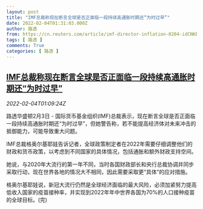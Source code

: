 ```yaml
---
layout: post
title: "IMF总裁称现在断言全球是否正面临一段持续高通胀时期还“为时过早”"
date: 2022-02-04T01:31:03.000Z
author: 路透
from: https://cn.reuters.com/article/imf-director-inflation-0204-idCNKBS2K902P
tags: [ 路透 ]
comments: True
categories: [ 路透 ]
---
```

<!--1643938263000-->
[IMF总裁称现在断言全球是否正面临一段持续高通胀时期还“为时过早”](https://cn.reuters.com/article/imf-director-inflation-0204-idCNKBS2K902P)
------

<div>
<div><i>2022-02-04T01:09:24Z</i></div><p>路透华盛顿2月3日 - 国际货币基金组织(IMF)总裁表示，现在断言全球是否正面临一段持续高通胀时期还“为时过早”，但她警告称，若不能提高经济体对未来冲击的抵御能力，可能导致重大问题。</p><p>IMF总裁格奥尔基耶娃告诉记者，全球政策制定者在2022年需要仔细调整他们的财政和货币政策，以考虑到不同国家的具体情况，包括通胀和额外财政支持空间。</p><p>她说，与2020年大流行的第一年不同，当时各国财政部长和央行总裁协调并同步采取行动，现在世界各地的情况大不相同，因此需要采取更“具体”的应对措施。</p><p>格奥尔基耶娃说，新冠大流行仍然是全球经济面临的最大风险，必须加紧努力提高低收入国家的疫苗接种率，并实现到2022年年中世界各国为70%的人口接种疫苗的全球目标。(完)</p>
</div>
